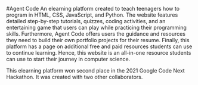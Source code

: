 #Agent Code
An elearning platform created to teach teenagers how to program in HTML, CSS, JavaScript, and Python. The website features detailed step-by-step tutorials, quizzes, coding activities, and an entertaining game that users can play while practicing their programming skills. Furthermore, Agent Code offers users the guidance and resources they need to build their own portfolio projects for their resume. Finally, this platform has a page on additional free and paid resources students can use to continue learning. Hence, this website is an all-in-one resource students can use to start their journey in computer science. 

This elearning platform won second place in the 2021 Google Code Next Hackathon. It was created with two other collaborators.
